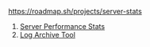 https://roadmap.sh/projects/server-stats

1. [Server Performance Stats](https://roadmap.sh/projects/server-stats)
2. [Log Archive Tool](https://roadmap.sh/projects/log-archive-tool)